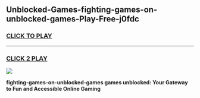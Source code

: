 
## Unblocked-Games-fighting-games-on-unblocked-games-Play-Free-j0fdc
<h3>
<a href="https://premium76.site?title=fighting-games-on-unblocked-games&ref=23A">CLICK TO PLAY</a></h3>
<hr>

<h3>
<a href="https://premium76.site?title=fighting-games-on-unblocked-games&ref=23A">CLICK 2 PLAY</a>
  
</h3>

<a href="https://premium76.site?title=fighting-games-on-unblocked-games&ref=23A"><img src="https://clearcache.store/games.png"></a>


**fighting-games-on-unblocked-games games unblocked: Your Gateway to Fun and Accessible Online Gaming**
